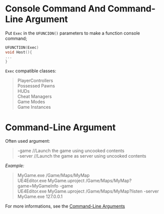 # Console Command And Command-Line Argument
Put `Exec` in the `UFUNCION()` parameters to make a function console command;
```C++
UFUNCTION(Exec)
void Host(){
...
}
```
`Exec` compatible classes:
> PlayerControllers  
> Possessed Pawns  
> HUDs  
> Cheat Managers  
> Game Modes  
> Game Instances  
# Command-Line Argument
Often used argument:
> -game   //Launch the game using uncooked contents  
> -server //Launch the game as server using uncooked contents  

*Example:*  
> MyGame.exe /Game/Maps/MyMap  
> UE4Editor.exe MyGame.uproject /Game/Maps/MyMap?game=MyGameInfo -game  
> UE4Editor.exe MyGame.uproject /Game/Maps/MyMap?listen -server  
> MyGame.exe 127.0.0.1  

For more informations, see the [Command-Line Arguments](https://docs.unrealengine.com/en-US/Programming/Basics/CommandLineArguments)
